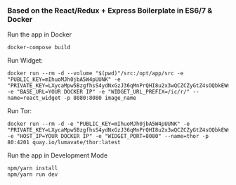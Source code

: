 ### Based on the React/Redux + Express Boilerplate in ES6/7 & Docker

Run the app in Docker
```
docker-compose build
```

Run Widget:
```
docker run --rm -d --volume "$(pwd)"/src:/opt/app/src -e "PUBLIC_KEY=mIhuoMJh0jbA5W4pUUNK" -e "PRIVATE_KEY=LXycaMpw5BzgfhsS4ydNxGzJ36qMnPrQHI8u2x3wQCZCZyGtZ4sOQbkEWnHmVchZEa79a0Y3xK7IKCymSLkugyabbJUGuXfyuoKL" -e "BASE_URL=YOUR DOCKER IP" -e "WIDGET_URL_PREFIX=/ic/r/" --name=react_widget -p 8080:8080 image_name
```

Run Tor:
```
docker run --rm -d -e "PUBLIC_KEY=mIhuoMJh0jbA5W4pUUNK" -e "PRIVATE_KEY=LXycaMpw5BzgfhsS4ydNxGzJ36qMnPrQHI8u2x3wQCZCZyGtZ4sOQbkEWnHmVchZEa79a0Y3xK7IKCymSLkugyabbJUGuXfyuoKL" -e "HOST_IP=YOUR DOCKER IP" -e "WIDGET_PORT=8080" --name=thor -p 80:4201 quay.io/lumavate/thor:latest
```

Run the app in Development Mode
```
npm/yarn install
npm/yarn run dev
```